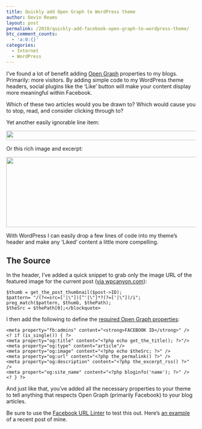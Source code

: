 ```yaml
---
title: Quickly add Open Graph to WordPress theme
author: Devin Reams
layout: post
permalink: /2010/quickly-add-facebook-open-graph-to-wordpress-theme/
btc_comment_counts:
  - 'a:0:{}'
categories:
  - Internet
  - WordPress
---
```

I&#8217;ve found a lot of benefit adding [Open Graph][1] properties to my blogs. Primarily: more visitors. By adding simple code to my WordPress theme headers, social plugins like the &#8216;Like&#8217; button will make your content display more meaningful within Facebook.

Which of these two articles would you be drawn to? Which would cause you to stop, read, and consider clicking through to? 

Yet another easily ignorable line item:

[<img src="http://devin.reams.me/wp/wp-content/uploads/2010/12/without-open-graph.png" alt="" title="without-open-graph" width="555" height="25" class="aligncenter size-full wp-image-1600" />][2]

Or this rich image and excerpt:

[<img src="http://devin.reams.me/wp/wp-content/uploads/2010/12/with-open-graph-properties.png" alt="" title="with-open-graph-properties" width="555" height="187" class="aligncenter size-full wp-image-1599" />][3]

With WordPress I can easily drop a few lines of code into my theme&#8217;s header and make any &#8216;Liked&#8217; content a little more compelling.

## The Source

In the header, I&#8217;ve added a quick snippet to grab only the image URL of the featured image for the current post ([via wpcanyon.com][4]):

    
    $thumb = get_the_post_thumbnail($post->ID);
    $pattern= "/(?<=src=['|\"])[^'|\"]*?(?=['|\"])/i";
    preg_match($pattern, $thumb, $thePath);
    $theSrc = $thePath[0];</blockquote>
    
    

I then add the following to define the [required Open Graph properties][5]:

    
    <meta property="fb:admins" content="<strong>FACEBOOK ID</strong>" />
    <? if (is_single()) { ?>
    <meta property="og:title" content="<?php echo get_the_title(); ?>"/>
    <meta property="og:type" content="article"/>
    <meta property="og:image" content="<?php echo $theSrc; ?>" />
    <meta property="og:url" content="<?php the_permalink() ?>" />
    <meta property="og:description" content="<?php the_excerpt_rss() ?>" />
    <meta propert="og:site_name" content="<?php bloginfo('name'); ?>" />
    <? } ?>
    

And just like that, you&#8217;ve added all the necessary properties to your theme to tell anything that respects Open Graph (primarily Facebook) to your blog articles.

Be sure to use the [Facebook URL Linter][6] to test this out. Here&#8217;s [an example][7] of a recent post of mine.

 [1]: http://opengraphprotocol.org/
 [2]: http://devin.reams.me/wp/wp-content/uploads/2010/12/without-open-graph.png
 [3]: http://devin.reams.me/wp/wp-content/uploads/2010/12/with-open-graph-properties.png
 [4]: http://wpcanyon.com/tipsandtricks/get-the-src-attribute-from-wordpress-post-thumbnail/
 [5]: http://developers.facebook.com/docs/opengraph
 [6]: http://developers.facebook.com/tools/lint/
 [7]: http://developers.facebook.com/tools/lint/?url=http%3A%2F%2Fdevin.reams.me%2F2010%2Fhalloween-2010-in-colorado%2F